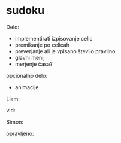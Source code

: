 # sudoku

Delo:
* implementirati izpisovanje celic
* premikanje po celicah
* preverjanje ali je vpisano število pravilno
* glavni menij
* merjenje časa?

opcionalno delo:
* animacije

Liam:

vid:

Simon:

opravljeno:

